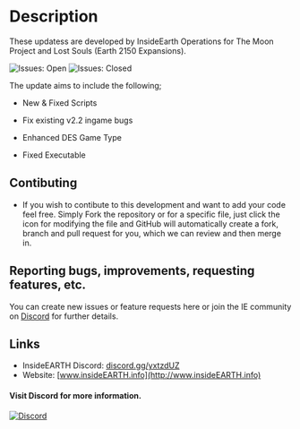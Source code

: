 # Description #

These updatess are developed by InsideEarth Operations for The Moon Project and Lost Souls (Earth 2150 Expansions). 

<img alt="Issues: Open" src="https://img.shields.io/github/issues/InsideEarth2150/IEO-Updates"/> <img alt="Issues: Closed" src="https://img.shields.io/github/issues-closed/InsideEarth2150/IEO-Updates"/>

The update aims to include the following;

- New & Fixed Scripts

- Fix existing v2.2 ingame bugs

- Enhanced DES Game Type

- Fixed Executable

## Contibuting
* If you wish to contibute to this development and want to add your code feel free. Simply Fork the repository or for a specific file, just click the icon for modifying the file and GitHub will automatically create a fork, branch and pull request for you, which we can review and then merge in.

## Reporting bugs, improvements, requesting features, etc. ##

You can create new issues or feature requests here or join the IE community on [Discord][DiscordLink] for further details.

## Links
* InsideEARTH Discord: [discord.gg/yxtzdUZ](https://discord.gg/yxtzdUZ)
* Website: [www.insideEARTH.info](http://www.insideEARTH.info)

#### Visit Discord for more information.
<a href="https://discord.gg/yxtzdUZ"><img alt="Discord" src="https://img.shields.io/discord/572336961143177216?color=Green&label=Discord&style=flat"/></a>

[DiscordLink]: https://discord.gg/yxtzdUZ

